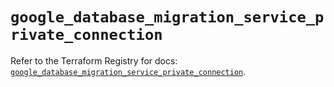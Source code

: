 # `google_database_migration_service_private_connection`

Refer to the Terraform Registry for docs: [`google_database_migration_service_private_connection`](https://registry.terraform.io/providers/hashicorp/google-beta/6.9.0/docs/resources/google_database_migration_service_private_connection).
